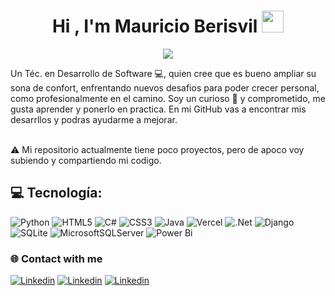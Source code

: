 <h1 align="center">Hi , I'm Mauricio Berisvil <img src="https://media.giphy.com/media/hvRJCLFzcasrR4ia7z/giphy.gif" width="35"></h1>
<p align="center">
  <a href="https://github.com/DenverCoder1/readme-typing-svg"><img src="https://readme-typing-svg.herokuapp.com?font=Time+New+Roman&color=%4493f8&size=25&center=true&vCenter=true&width=600&height=100&lines=Software+Development;Data+Analytics+Student;Always+learning+new+things"></a>
</p>






Un Téc. en Desarrollo de Software 💻, quien cree que es bueno ampliar su sona de confort, enfrentando nuevos desafios para poder crecer personal, como profesionalmente en el camino.
Soy un curioso 👀 y comprometido, me gusta aprender y ponerlo en practica.
En mi GitHub vas a encontrar mis desarrllos y podras ayudarme a mejorar.<br><br>





⚠️ Mi repositorio actualmente tiene poco proyectos, pero de apoco voy subiendo y compartiendo mi codigo.

 
## 💻 Tecnología:
![Python](https://img.shields.io/badge/python-3670A0?style=for-the-badge&logo=python&logoColor=ffdd54) ![HTML5](https://img.shields.io/badge/html5-%23E34F26.svg?style=for-the-badge&logo=html5&logoColor=white) ![C#](https://img.shields.io/badge/c%23-%23239120.svg?style=for-the-badge&logo=csharp&logoColor=white) ![CSS3](https://img.shields.io/badge/css3-%231572B6.svg?style=for-the-badge&logo=css3&logoColor=white) ![Java](https://img.shields.io/badge/java-%23ED8B00.svg?style=for-the-badge&logo=openjdk&logoColor=white) ![Vercel](https://img.shields.io/badge/vercel-%23000000.svg?style=for-the-badge&logo=vercel&logoColor=white) ![.Net](https://img.shields.io/badge/.NET-5C2D91?style=for-the-badge&logo=.net&logoColor=white) ![Django](https://img.shields.io/badge/django-%23092E20.svg?style=for-the-badge&logo=django&logoColor=white) ![SQLite](https://img.shields.io/badge/sqlite-%2307405e.svg?style=for-the-badge&logo=sqlite&logoColor=white) ![MicrosoftSQLServer](https://img.shields.io/badge/Microsoft%20SQL%20Server-CC2927?style=for-the-badge&logo=microsoft%20sql%20server&logoColor=white) ![Power Bi](https://img.shields.io/badge/power_bi-F2C811?style=for-the-badge&logo=powerbi&logoColor=black)


### 🌐 Contact with me
[![Linkedin](https://img.shields.io/badge/linkedin-000?style=for-the-badge&logo=linkedin&logoColor=%23F7DF1E)](https://www.linkedin.com/in/berisvilmauricio/)
[![Linkedin](https://img.shields.io/badge/myweb-000?style=for-the-badge&logo=Qiskit&logoColor=%23F7DF1E)](https://berisvilmauricio.ar/)
[![Linkedin](https://img.shields.io/badge/github-000?style=for-the-badge&logo=github&logoColor=%23F7DF1E)](https://github.com/MBerisvil/)



<!-- Proudly created with GPRM ( https://gprm.itsvg.in ) -->
